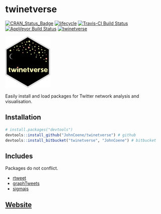 # twinetverse

[![CRAN_Status_Badge](http://www.r-pkg.org/badges/version/twinetverse)](https://cran.r-project.org/package=twinetverse) [![lifecycle](https://img.shields.io/badge/lifecycle-maturing-blue.svg)](https://www.tidyverse.org/lifecycle/#maturing) [![Travis-CI Build Status](https://travis-ci.org/JohnCoene/twinetverse.svg?branch=master)](https://travis-ci.org/JohnCoene/twinetverse) [![AppVeyor Build Status](https://ci.appveyor.com/api/projects/status/github/JohnCoene/twinetverse?branch=master&svg=true)](https://ci.appveyor.com/project/JohnCoene/twinetverse) [![twinetverse](https://img.shields.io/badge/twinetverse-0.0.2-yellow.svg)](http://twinetverse.john-coene.com/)

![logo](man/figures/logo.png)

Easily install and load packages for Twitter network analysis and visualisation.

## Installation

``` r
# install.packages("devtools")
devtools::install_github("JohnCoene/twinetverse") # github
devtools::install_bitbucket("twinetverse", "JohnCoene") # bitbucket
```
## Includes

Packages do not conflict.

- [rtweet](http://rtweet.info/)
- [graphTweets](http://graphtweets.john-coene.com/)
- [sigmajs](http://sigmajs.john-coene.com/)

## [Website](http://twinetverse.john-coene.com)
